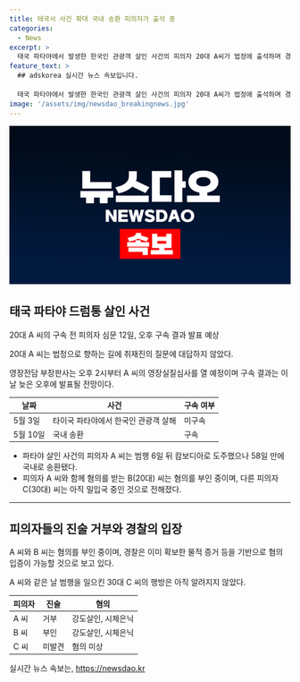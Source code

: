 ```yaml
---
title: 태국서 사건 확대 국내 송환 피의자가 출석 중
categories:
  - News
excerpt: >
  태국 파타야에서 발생한 한국인 관광객 살인 사건의 피의자 20대 A씨가 법정에 출석하며 경찰의 취재진 질문에 고개를 숙이고 진술을 거부하는 모습이 포착됐다. 이에 대한 구속 전 피의자 심문 결과는 늦은 오후에 발표될 것으로 전해졌다. A씨는 30대 한국인을 차량에 태워 납치한 뒤 살해하고 시체를 시멘트와 함께 대형 플라스틱 통에 넣어 저수지에 유기한 혐의를 받고 있으며, 다른 피의자 B씨도 같은 혐의를 부인 중이다. 현재 태국 주변국으로 도주한 나머지 피의자 C씨를 추적 중에 있다.
feature_text: >
  ## adskorea 실시간 뉴스 속보입니다.

  태국 파타야에서 발생한 한국인 관광객 살인 사건의 피의자 20대 A씨가 법정에 출석하며 경찰의 취재진 질문에 고개를 숙이고 진술을 거부하는 모습이 포착됐다. 이에 대한 구속 전 피의자 심문 결과는 늦은 오후에 발표될 것으로 전해졌다. A씨는 30대 한국인을 차량에 태워 납치한 뒤 살해하고 시체를 시멘트와 함께 대형 플라스틱 통에 넣어 저수지에 유기한 혐의를 받고 있으며, 다른 피의자 B씨도 같은 혐의를 부인 중이다. 현재 태국 주변국으로 도주한 나머지 피의자 C씨를 추적 중에 있다.
image: '/assets/img/newsdao_breakingnews.jpg'
---
```


<p><img src="/assets/img/newsdao_breakingnews.jpg" alt="adskorea 속보" /></p>

<h2 data-ke-size="size26">태국 파타야 드럼통 살인 사건</h2>

<p data-ke-size="size16">20대 A 씨의 구속 전 피의자 심문 12일, 오후 구속 결과 발표 예상</p>

<p data-ke-size="size16">20대 A 씨는 법정으로 향하는 길에 취재진의 질문에 대답하지 않았다.</p>

<p data-ke-size="size16">영장전담 부장판사는 오후 2시부터 A 씨의 영장실질심사를 열 예정이며 구속 결과는 이날 늦은 오후에 발표될 전망이다.</p>

<table>
<thead>
<tr>
<th>날짜</th>
<th>사건</th>
<th>구속 여부</th>
</tr>
</thead>
<tbody>
<tr>
<td>5월 3일</td>
<td>타이국 파타야에서 한국인 관광객 살해</td>
<td>미구속</td>
</tr>
<tr>
<td>5월 10일</td>
<td>국내 송환</td>
<td>구속</td>
</tr>
</tbody>
</table>

<ul>
<li>파타야 살인 사건의 피의자 A 씨는 범행 6일 뒤 캄보디아로 도주했으나 58일 만에 국내로 송환됐다.</li>
<li>피의자 A 씨와 함께 혐의를 받는 B(20대) 씨는 혐의를 부인 중이며, 다른 피의자 C(30대) 씨는 아직 밀입국 중인 것으로 전해졌다.</li>
</ul>

<hr>

<h2 data-ke-size="size26">피의자들의 진술 거부와 경찰의 입장</h2>

<p data-ke-size="size16">A 씨와 B 씨는 혐의를 부인 중이며, 경찰은 이미 확보한 물적 증거 등을 기반으로 혐의 입증이 가능할 것으로 보고 있다.</p>

<p data-ke-size="size16">A 씨와 같은 날 범행을 일으킨 30대 C 씨의 행방은 아직 알려지지 않았다.</p>

<table>
<thead>
<tr>
<th>피의자</th>
<th>진술</th>
<th>혐의</th>
</tr>
</thead>
<tbody>
<tr>
<td>A 씨</td>
<td>거부</td>
<td>강도살인, 시체은닉</td>
</tr>
<tr>
<td>B 씨</td>
<td>부인</td>
<td>강도살인, 시체은닉</td>
</tr>
<tr>
<td>C 씨</td>
<td>미발견</td>
<td>혐의 미상</td>
</tr>
</tbody>
</table>
실시간 뉴스 속보는, <a href="https://newsdao.kr" rel="dofollow">https://newsdao.kr</a>


